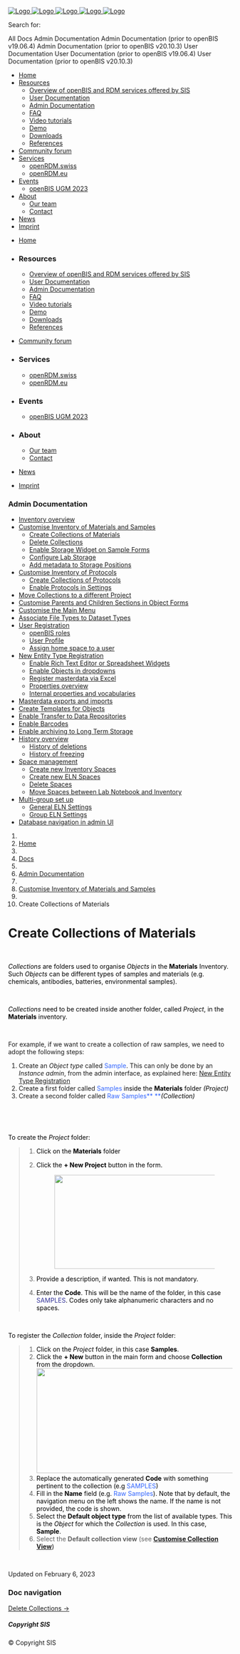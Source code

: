 [<img src="https://openbis.ch/wp-content/uploads/2018/08/openBIS_Logo-e1583919804451.png" class="normal" alt="Logo" />
<img src="https://labnotebook.ch/wp-content/themes/bridge/img/logo_white.png" class="light" alt="Logo" />
<img src="https://openbis.ch/wp-content/uploads/2018/08/openBIS_logo.png" class="dark" alt="Logo" />
<img src="https://openbis.ch/wp-content/uploads/2018/08/openBIS_logo.png" class="sticky" alt="Logo" />
<img src="https://openbis.ch/wp-content/uploads/2018/08/openBIS_Logo-e1583919804451.png" class="mobile" alt="Logo" />](https://openbis.ch/)

<span class="screen-reader-text">Search for:</span>

All Docs Admin Documentation Admin Documentation (prior to openBIS
v19.06.4) Admin Documentation (prior to openBIS v20.10.3) User
Documentation User Documentation (prior to openBIS v19.06.4) User
Documentation (prior to openBIS v20.10.3)

-   <span id="nav-menu-item-50">[Home<span
    class="plus"></span>](https://openbis.ch)</span>
-   <span
    id="nav-menu-item-544"><a href="https://openbis.ch" class="no_link"><em></em><span>Resources</span><span class="plus"></span></a></span>
    -   <span id="nav-menu-item-2231">[Overview of openBIS and RDM
        services offered by SIS<span
        class="plus"></span>](https://openbis.ch/index.php/overview-of-openbis-and-rdm-services-offered-by-sis/)</span>
    -   <span id="nav-menu-item-3278">[User Documentation<span
        class="plus"></span>](https://openbis.ch/index.php/docs/user-documentation/)</span>
    -   <span id="nav-menu-item-3277">[Admin Documentation<span
        class="plus"></span>](https://openbis.ch/index.php/docs/admin-documentation/)</span>
    -   <span id="nav-menu-item-2295">[FAQ<span
        class="plus"></span>](https://openbis.ch/index.php/faq/)</span>
    -   <span id="nav-menu-item-375">[Video tutorials<span
        class="plus"></span>](https://openbis.ch/index.php/screencasts/#video%20tutorials)</span>
    -   <span id="nav-menu-item-428">[Demo<span
        class="plus"></span>](https://openbis.ch/index.php/demo/#demo)</span>
    -   <span id="nav-menu-item-347">[Downloads<span
        class="plus"></span>](https://openbis.ch/index.php/downloads/#downloads)</span>
    -   <span id="nav-menu-item-279">[References<span
        class="plus"></span>](https://openbis.ch/index.php/references/)</span>
-   <span id="nav-menu-item-3673">[Community forum<span
    class="plus"></span>](https://openbis.ch/index.php/community-forum/)</span>
-   <span
    id="nav-menu-item-2141"><a href="https://openbis.ch" class="no_link"><em></em><span>Services</span><span class="plus"></span></a></span>
    -   <span id="nav-menu-item-2330">[openRDM.swiss<span
        class="plus"></span>](https://openbis.ch/index.php/openrdm-swiss/)</span>
    -   <span id="nav-menu-item-2396">[openRDM.eu<span
        class="plus"></span>](https://openbis.ch/index.php/openrdm-eu/)</span>
-   <span
    id="nav-menu-item-3838"><a href="https://openbis.ch" class="no_link"><em></em><span>Events</span><span class="plus"></span></a></span>
    -   <span id="nav-menu-item-3839">[openBIS UGM 2023<span
        class="plus"></span>](https://openbis.ch/index.php/openbis-ugm-2023/)</span>
-   <span
    id="nav-menu-item-554"><a href="https://openbis.ch" class="no_link"><em></em><span>About</span><span class="plus"></span></a></span>
    -   <span id="nav-menu-item-553">[Our team<span
        class="plus"></span>](https://openbis.ch/index.php/our-team/)</span>
    -   <span id="nav-menu-item-3351">[Contact<span
        class="plus"></span>](https://openbis.ch/index.php/contact/)</span>
-   <span id="nav-menu-item-3295">[News<span
    class="plus"></span>](https://openbis.ch/index.php/news/)</span>
-   <span id="nav-menu-item-376">[Imprint<span
    class="plus"></span>](https://openbis.ch/index.php/imprint/#imprint)</span>

<!-- -->

-   <span id="mobile-menu-item-50">[Home](https://openbis.ch)<span
    class="mobile_arrow"></span></span>

-   ### Resources

    <span class="mobile_arrow"></span>
    -   <span id="mobile-menu-item-2231">[Overview of openBIS and RDM
        services offered by
        SIS](https://openbis.ch/index.php/overview-of-openbis-and-rdm-services-offered-by-sis/)<span
        class="mobile_arrow"></span></span>
    -   <span id="mobile-menu-item-3278">[User
        Documentation](https://openbis.ch/index.php/docs/user-documentation/)<span
        class="mobile_arrow"></span></span>
    -   <span id="mobile-menu-item-3277">[Admin
        Documentation](https://openbis.ch/index.php/docs/admin-documentation/)<span
        class="mobile_arrow"></span></span>
    -   <span
        id="mobile-menu-item-2295">[FAQ](https://openbis.ch/index.php/faq/)<span
        class="mobile_arrow"></span></span>
    -   <span id="mobile-menu-item-375">[Video
        tutorials](https://openbis.ch/index.php/screencasts/#video%20tutorials)<span
        class="mobile_arrow"></span></span>
    -   <span
        id="mobile-menu-item-428">[Demo](https://openbis.ch/index.php/demo/#demo)<span
        class="mobile_arrow"></span></span>
    -   <span
        id="mobile-menu-item-347">[Downloads](https://openbis.ch/index.php/downloads/#downloads)<span
        class="mobile_arrow"></span></span>
    -   <span
        id="mobile-menu-item-279">[References](https://openbis.ch/index.php/references/)<span
        class="mobile_arrow"></span></span>

-   <span id="mobile-menu-item-3673">[Community
    forum](https://openbis.ch/index.php/community-forum/)<span
    class="mobile_arrow"></span></span>

-   ### Services

    <span class="mobile_arrow"></span>
    -   <span
        id="mobile-menu-item-2330">[openRDM.swiss](https://openbis.ch/index.php/openrdm-swiss/)<span
        class="mobile_arrow"></span></span>
    -   <span
        id="mobile-menu-item-2396">[openRDM.eu](https://openbis.ch/index.php/openrdm-eu/)<span
        class="mobile_arrow"></span></span>

-   ### Events

    <span class="mobile_arrow"></span>
    -   <span id="mobile-menu-item-3839">[openBIS UGM
        2023](https://openbis.ch/index.php/openbis-ugm-2023/)<span
        class="mobile_arrow"></span></span>

-   ### About

    <span class="mobile_arrow"></span>
    -   <span id="mobile-menu-item-553">[Our
        team](https://openbis.ch/index.php/our-team/)<span
        class="mobile_arrow"></span></span>
    -   <span
        id="mobile-menu-item-3351">[Contact](https://openbis.ch/index.php/contact/)<span
        class="mobile_arrow"></span></span>

-   <span
    id="mobile-menu-item-3295">[News](https://openbis.ch/index.php/news/)<span
    class="mobile_arrow"></span></span>

-   <span
    id="mobile-menu-item-376">[Imprint](https://openbis.ch/index.php/imprint/#imprint)<span
    class="mobile_arrow"></span></span>

<a href="#" id="back_to_top"><span class="fa-stack"> <em></em> </span></a>

### Admin Documentation

-   [Inventory
    overview](https://openbis.ch/index.php/docs/admin-documentation/inventory-overview/)
-   [Customise Inventory of Materials and
    Samples](https://openbis.ch/index.php/docs/admin-documentation/customise-inventory-of-materials-and-samples/)
    -   [Create Collections of
        Materials](https://openbis.ch/index.php/docs/admin-documentation/customise-inventory-of-materials-and-samples/create-collections-of-materials/)
    -   [Delete
        Collections](https://openbis.ch/index.php/docs/admin-documentation/customise-inventory-of-materials-and-samples/delete-collections/)
    -   [Enable Storage Widget on Sample
        Forms](https://openbis.ch/index.php/docs/admin-documentation/customise-inventory-of-materials-and-samples/enable-storage-widget-on-sample-forms/)
    -   [Configure Lab
        Storage](https://openbis.ch/index.php/docs/admin-documentation/customise-inventory-of-materials-and-samples/configure-lab-storage/)
    -   [Add metadata to Storage
        Positions](https://openbis.ch/index.php/docs/admin-documentation/customise-inventory-of-materials-and-samples/add-metadata-to-storage-positions/)
-   [Customise Inventory of
    Protocols](https://openbis.ch/index.php/docs/admin-documentation/customise-inventory-of-protocols/)
    -   [Create Collections of
        Protocols](https://openbis.ch/index.php/docs/admin-documentation/customise-inventory-of-protocols/create-collections-of-protocols/)
    -   [Enable Protocols in
        Settings](https://openbis.ch/index.php/docs/admin-documentation/customise-inventory-of-protocols/enable-protocols-in-settings/)
-   [Move Collections to a different
    Project](https://openbis.ch/index.php/docs/admin-documentation/move-collections-to-a-different-project/)
-   [Customise Parents and Children Sections in Object
    Forms](https://openbis.ch/index.php/docs/admin-documentation/customise-parents-and-children-sections-in-object-forms/)
-   [Customise the Main
    Menu](https://openbis.ch/index.php/docs/admin-documentation/customise-the-main-menu/)
-   [Associate File Types to Dataset
    Types](https://openbis.ch/index.php/docs/admin-documentation/associate-file-types-to-dataset-types/)
-   [User
    Registration](https://openbis.ch/index.php/docs/admin-documentation/user-registration/)
    -   [openBIS
        roles](https://openbis.ch/index.php/docs/admin-documentation/user-registration/openbis-roles/)
    -   [User
        Profile](https://openbis.ch/index.php/docs/admin-documentation/user-registration/user-profile/)
    -   [Assign home space to a
        user](https://openbis.ch/index.php/docs/admin-documentation/user-registration/assign-home-space-to-a-user/)
-   [New Entity Type
    Registration](https://openbis.ch/index.php/docs/admin-documentation/new-entity-type-registration/)
    -   [Enable Rich Text Editor or Spreadsheet
        Widgets](https://openbis.ch/index.php/docs/admin-documentation/new-entity-type-registration/enable-rich-text-editor-or-spreadsheet-widgets/)
    -   [Enable Objects in
        dropdowns](https://openbis.ch/index.php/docs/admin-documentation/new-entity-type-registration/enable-objects-in-dropdowns/)
    -   [Register masterdata via
        Excel](https://openbis.ch/index.php/docs/admin-documentation/new-entity-type-registration/register-masterdata-via-excel/)
    -   [Properties
        overview](https://openbis.ch/index.php/docs/admin-documentation/new-entity-type-registration/properties-overview/)
    -   [Internal properties and
        vocabularies](https://openbis.ch/index.php/docs/admin-documentation/new-entity-type-registration/internal-properties-and-vocabularies/)
-   [Masterdata exports and
    imports](https://openbis.ch/index.php/docs/admin-documentation/masterdata-exports-and-imports/)
-   [Create Templates for
    Objects](https://openbis.ch/index.php/docs/admin-documentation/create-templates-for-objects/)
-   [Enable Transfer to Data
    Repositories](https://openbis.ch/index.php/docs/admin-documentation/enable-transfer-to-data-repositories/)
-   [Enable
    Barcodes](https://openbis.ch/index.php/docs/admin-documentation/enable-barcodes/)
-   [Enable archiving to Long Term
    Storage](https://openbis.ch/index.php/docs/admin-documentation/enable-archiving-to-long-term-storage/)
-   [History
    overview](https://openbis.ch/index.php/docs/admin-documentation/history-overview/)
    -   [History of
        deletions](https://openbis.ch/index.php/docs/admin-documentation/history-overview/history-of-deletions/)
    -   [History of
        freezing](https://openbis.ch/index.php/docs/admin-documentation/history-overview/history-of-freezing/)
-   [Space
    management](https://openbis.ch/index.php/docs/admin-documentation/space-management/)
    -   [Create new Inventory
        Spaces](https://openbis.ch/index.php/docs/admin-documentation/space-management/create-new-inventory-spaces/)
    -   [Create new ELN
        Spaces](https://openbis.ch/index.php/docs/admin-documentation/space-management/create-new-eln-spaces/)
    -   [Delete
        Spaces](https://openbis.ch/index.php/docs/admin-documentation/space-management/delete-spaces/)
    -   [Move Spaces between Lab Notebook and
        Inventory](https://openbis.ch/index.php/docs/admin-documentation/space-management/move-space-between-lab-notebook-and-inventory/)
-   [Multi-group set
    up](https://openbis.ch/index.php/docs/admin-documentation/multi-group-set-up/)
    -   [General ELN
        Settings](https://openbis.ch/index.php/docs/admin-documentation/multi-group-set-up/general-eln-settings/)
    -   [Group ELN
        Settings](https://openbis.ch/index.php/docs/admin-documentation/multi-group-set-up/group-eln-settings/)
-   [Database navigation in admin
    UI](https://openbis.ch/index.php/docs/admin-documentation/database-navigation-in-admin-ui/)

1.  
2.  [<span itemprop="name">Home</span>](https://openbis.ch/)
3.  
4.  [<span itemprop="name">Docs</span>](https://openbis.ch/?page_id=36)
5.  
6.  [<span itemprop="name">Admin
    Documentation</span>](https://openbis.ch/index.php/docs/admin-documentation/)
7.  
8.  [<span itemprop="name">Customise Inventory of Materials and
    Samples</span>](https://openbis.ch/index.php/docs/admin-documentation/customise-inventory-of-materials-and-samples/)
9.  
10. <span class="current">Create Collections of Materials</span>

Create Collections of Materials
===============================

<a href="#" class="wedocs-print-article wedocs-hide-print wedocs-hide-mobile" title="Print this article"><em></em></a>

 

<span style="color: #000000;">*Collections* are folders used to organise
*Objects* in the **Materials** Inventory. Such *Objects* can be
different types of samples and materials (e.g. chemicals, antibodies,
batteries, environmental samples). </span>

 

<span style="color: #000000;">*Collections* need to be created inside
another folder, called *Project*, in the **Materials** inventory.
</span>

 

For example, if we want to create a collection of raw samples, we need
to adopt the following steps:

1.  Create an *Object* *type* called <span
    style="color: #3366ff;">Sample</span>. This can only be done by an
    *Instance admin*, from the admin interface, as explained here: [New
    Entity Type
    Registration](https://openbis.ch/index.php/docs/admin-documentation-openbis-19-06-4/new-entity-type-registration/)
2.  Create a first folder called <span
    style="color: #3366ff;">Samples</span> <span
    style="color: #333399;"><span style="color: #000000;">inside the
    **Materials** folder </span></span><span
    style="color: #000000;">*(Project)*</span>
3.  Create a second folder called <span style="color: #3366ff;">Raw
    Samples</span><span style="color: #000000;"><span
    style="color: #3366ff;">** **</span>*(Collection)*</span>

 

 

<span style="color: #000000;">To create the *Project* folder:</span>

> 1.  <span style="color: #000000;">Click on the
>     **Materials** folder</span>
>
> 2.  <span style="color: #000000;">Click the **+ New Project** button
>     in the form. </span>
>
>     <figure>
>     <img src="https://openbis.ch/wp-content/uploads/2022/02/create-samples-project.png" class="alignnone size-full wp-image-3080" sizes="(max-width: 707px) 100vw, 707px" srcset="https://openbis.ch/wp-content/uploads/2022/02/create-samples-project.png 707w, https://openbis.ch/wp-content/uploads/2022/02/create-samples-project-300x90.png 300w, https://openbis.ch/wp-content/uploads/2022/02/create-samples-project-700x209.png 700w" width="707" height="211" alt="" />
>     </figure>
>
> 3.  <span style="color: #000000;">Provide a description, if wanted.
>     This is not mandatory.</span>
>
> 4.  <span style="color: #000000;">Enter the **Code**. This will be the
>     name of the folder, in this case <span
>     style="color: #333399;">SAMPLES</span>. Codes only take
>     alphanumeric characters and no spaces. </span>

 

<span style="color: #000000;">To register the *Collection* folder,
inside the *Project* folder:</span>

> 1.  <span style="color: #000000;">Click on the *Project* folder, in
>     this case **Samples**. </span>
> 2.  <span style="color: #000000;">Click the **+ New** button in the
>     main form and choose **Collection** from the dropdown.</span>
>     <img src="https://openbis.ch/wp-content/uploads/2022/02/create-raw_samples-collection.png" class="alignnone size-full wp-image-3081" sizes="(max-width: 653px) 100vw, 653px" srcset="https://openbis.ch/wp-content/uploads/2022/02/create-raw_samples-collection.png 653w, https://openbis.ch/wp-content/uploads/2022/02/create-raw_samples-collection-300x108.png 300w" width="653" height="236" />
> 3.  <span style="color: #000000;">Replace the automatically generated
>     **Code** with something pertinent to the collection (e.g <span
>     style="color: #3366ff;">SAMPLES</span>)</span>
> 4.  <span style="color: #000000;">Fill in the **Name** field (e.g.
>     <span style="color: #3366ff;">Raw Samples</span>). Note that by
>     default, the navigation menu on the left shows the name. If the
>     name is not provided, the code is shown.</span>
> 5.  <span style="color: #000000;">Select the **Default object type**
>     from the list of available types. This is the *Object* for which
>     the *Collection* is used. In this case, **Sample**.</span>
> 6.  Select the **Default collection view** (see **[Customise
>     Collection
>     View](https://openbis.ch/index.php/docs/user-documentation-20-10-3/lab-notebook/customise-collection-view/))**

 

Updated on February 6, 2023

### Doc navigation

<span class="nav-next">[Delete Collections
→](https://openbis.ch/index.php/docs/admin-documentation/customise-inventory-of-materials-and-samples/delete-collections/)</span>

##### Copyright SIS

© Copyright SIS

<span
class="q_social_icon_holder normal_social">[](https://twitter.com/ETH_SIS?lang=en)</span>
